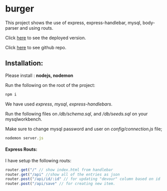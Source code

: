 # burger
This project shows the use of express, express-handlebar, mysql, body-parser and using routs.

Click [here](https://burger-app1.herokuapp.com/) to see the deployed version.

Click [here](https://github.com/hmdroh/burger) to see github repo.

## Installation:
Please install :
__nodejs, nodemon__

Run the following on the root of the project:
```javascript
npm i 
```
We have used _express_, _mysql_, _express-handlebars_.

Run the following files on _/db/schema.sql_, and _/db/seeds.sql_ on your mysqlworkbench.

Make sure to change mysql password and user on _config/connection.js_ file;

```javascript
nodemon server.js
```

#### Express Routs:
I have setup the following routs:
```javascript
router.get("/" // show index.html from handlebar
router.get("/api" //show all of the entries as json
router.post("/api/id/:id" // for updating "devour" column based on id
router.post("/api/save" // for creating new item.
```

